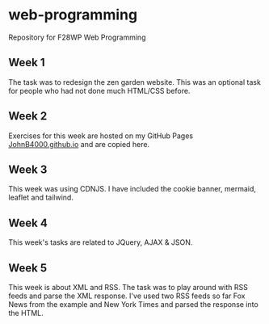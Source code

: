 # web-programming
Repository for F28WP Web Programming

## Week 1
The task was to redesign the zen garden website. This was an optional task for people who had not done much HTML/CSS before.

## Week 2
Exercises for this week are hosted on my GitHub Pages [JohnB4000.github.io](JohnB4000.github.io) and are copied here.

## Week 3
This week was using CDNJS. I have included the cookie banner, mermaid, leaflet and tailwind.

## Week 4
This week's tasks are related to JQuery, AJAX & JSON.

## Week 5
This week is about XML and RSS. The task was to play around with RSS feeds and parse the XML response. I've used two RSS feeds so far Fox News from the example and New York Times and parsed the response into the HTML.